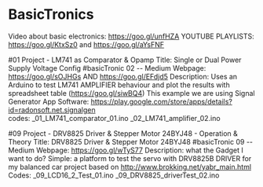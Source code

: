 # BasicTronics
Video about basic electronics: https://goo.gl/unfHZA
YOUTUBE PLAYLISTS: https://goo.gl/KtxSz0   and https://goo.gl/aYsFNF

#01 Project - LM741 as Comparator & Opamp
    Title: Single or Dual Power Supply Voltage Config #basicTronic 02 -- Medium Webpage: https://goo.gl/sOJHGs  AND https://goo.gl/EFdjd5 
    Description: Uses an Arduino to test LM741 AMPLIFIER behaviour and plot the results with
             spreadsheet table (https://goo.gl/siwBQ4)
             This example we are using Signal Generator App
    Software: https://play.google.com/store/apps/details?id=radonsoft.net.signalgen    
    codes: _01_LM741_comparator_01.ino
       _02_LM741_amplifier_02.ino
       
#09 Project - DRV8825 Driver & Stepper Motor 24BYJ48 - Operation & Theory
    Title: DRV8825 Driver & Stepper Motor 24BYJ48  #basicTronic 09 -- Medium Webpage: https://goo.gl/wTyS77
    Description: what the Gadget I want to do? Simple: a platform to test the servo with DRV8825B DRIVER for my balanced car project based     on  http://www.brokking.net/yabr_main.html Codes: _09_LCD16_2_Test_01.ino  _09_DRV8825_driverTest_02.ino
